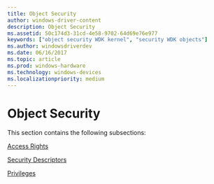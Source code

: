 ```yaml
---
title: Object Security
author: windows-driver-content
description: Object Security
ms.assetid: 50c174d3-31cd-4e58-9702-64d69e76e977
keywords: ["object security WDK kernel", "security WDK objects"]
ms.author: windowsdriverdev
ms.date: 06/16/2017
ms.topic: article
ms.prod: windows-hardware
ms.technology: windows-devices
ms.localizationpriority: medium
---
```


# Object Security


This section contains the following subsections:

[Access Rights](access-rights.md)

[Security Descriptors](security-descriptors.md)

[Privileges](privileges.md)

 

 




